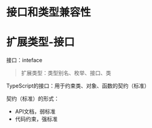# 接口和类型兼容性

# 扩展类型-接口

接口：inteface

> 扩展类型：类型别名、枚举、接口、类

TypeScript的接口：用于约束类、对象、函数的契约（标准）

契约（标准）的形式：
- API文档，弱标准
- 代码约束，强标准